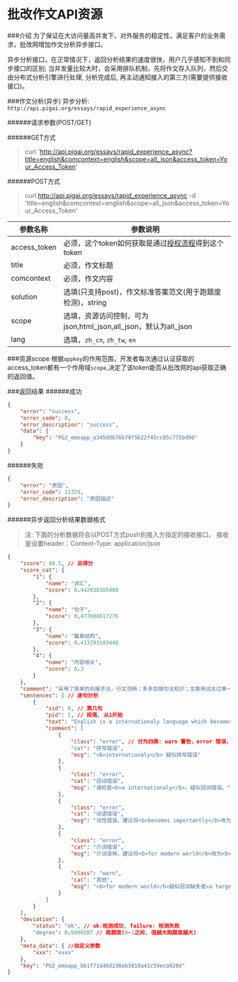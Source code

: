 # 批改作文API资源

###介绍
为了保证在大访问量高并发下，对外服务的稳定性，满足客户的业务需求，批改网增加作文分析异步接口。

异步分析接口，在正常情况下，返回分析结果的速度很快，用户几乎感知不到和同步接口的区别; 当并发量比较大时，会采用排队机制，先将作文存入队列，然后交由分布式分析引擎进行处理, 分析完成后, 再主动通知接入的第三方(需要提供接收接口)。

###作文分析(异步)
异步分析: `http://api.pigai.org/essays/rapid_experience_async`

######请求参数(POST/GET)

######GET方式
> curl 'http://api.pigai.org/essays/rapid_experience_async?title=english&comcontext=english&scope=all_json&access_token=Your_Access_Token'

######POST方式
> curl http://api.pigai.org/essays/rapid_experience_async -d 'title=english&comcontext=english&scope=all_json&access_token=Your_Access_Token'


| 参数名称 | 参数说明 |
|---|---|
| access_token | 必须，这个token如何获取是通过[授权流程](../handbooks/workflows.html)得到这个token |
| title | 必须，作文标题 |
| comcontext | 必须，作文内容 |
| solution | 选填(只支持post)，作文标准答案范文(用于跑题度检测)，string |
| scope | 选填，资源访问控制，可为json,html_json,all_json，默认为all_json |
| lang | 选填，`zh_cn`, `zh_tw`, `en` |

###资源scope
根据`appkey`的作用范围，开发者每次通过认证获取的access_token都有一个作用域`scope`,决定了该token能否从批改网的api获取正确的返回值。

###返回结果
######成功

```json
{
    "error": "success",
    "error_code": 0,
    "error_description": "success",
    "data": {
        "key": "PG2_emoapp_a345dd676b7975b22f45cc85c775bd90"
    }
}
```
######失败
```json
{
    "error": "原因",
    "error_code": 21329,
    "error_description": "原因描述"
}
```

######异步返回分析结果数据格式
> 注: 下面的分析数据将会以POST方式push到接入方指定的接收接口。
> 接收是设置header：Content-Type: application/json

```json
{
    "score": 40.5, // 总得分
    "score_cat": {
        "1": {
            "name": "词汇",
            "score": 0.442630385488
        },
        "2": {
            "name": "句子",
            "score": 0.477608817276
        },
        "3": {
            "name": "篇章结构",
            "score": 0.413793103448
        },
        "4": {
            "name": "内容相关",
            "score": 0.3
        }
    },
    "comment": "采用了简单的衔接手法，行文流畅；多多加强句法知识；文章用词太过单一，且单词拼写错误较多。",
    "sentences": [ // 逐句分析
        {
            "sid": 0, // 第几句
            "pid": 1, // 段落, 从1开始
            "text": "English is a internationaly language which becomes importantly for modern world.",
            "comment": [
                {
                    "class": "error", // 分为四类: warn 警告，error 错误，error_trp 提示，great 好
                    "cat": "拼写错误",
                    "msg": "<b>internationaly</b> 疑似拼写错误"
                },
                {
                    "class": "error",
                    "cat": "冠词错误",
                    "msg": "请检查<b>a internationaly</b>，疑似冠词错误。"
                },
                {
                    "class": "error",
                    "cat": "词语错误",
                    "msg": "词性错误，建议将<b>becomes importantly</b>改为<b>becomes important</b>。"
                },
                {
                    "class": "error",
                    "cat": "介词错误",
                    "msg": "介词误用，建议将<b>for modern world</b>改为<b>in modern world</b>。"
                },
                {
                    "class": "warn",
                    "cat": "其他",
                    "msg": "<b>for modern world</b>疑似冠词缺失或<a target='_blank' href='http://wiki.pigai.org/index.php?doc-view-2'>可数名词单用</a>。"
                }
            ]
        }
    ],
    "deviation": {
        "status": "ok", // ok:检测成功, failure: 检测失败
        "degree": 0.9990287 // 跑题度(0~1之间, 值越大跑题度越大)
    },
    "meta_data": { //自定义参数
        "xxx": "xxxx"
    },
    "key": "PG2_emoapp_bb1f71d46d236eb3819a41c59eca920d"
}
```
